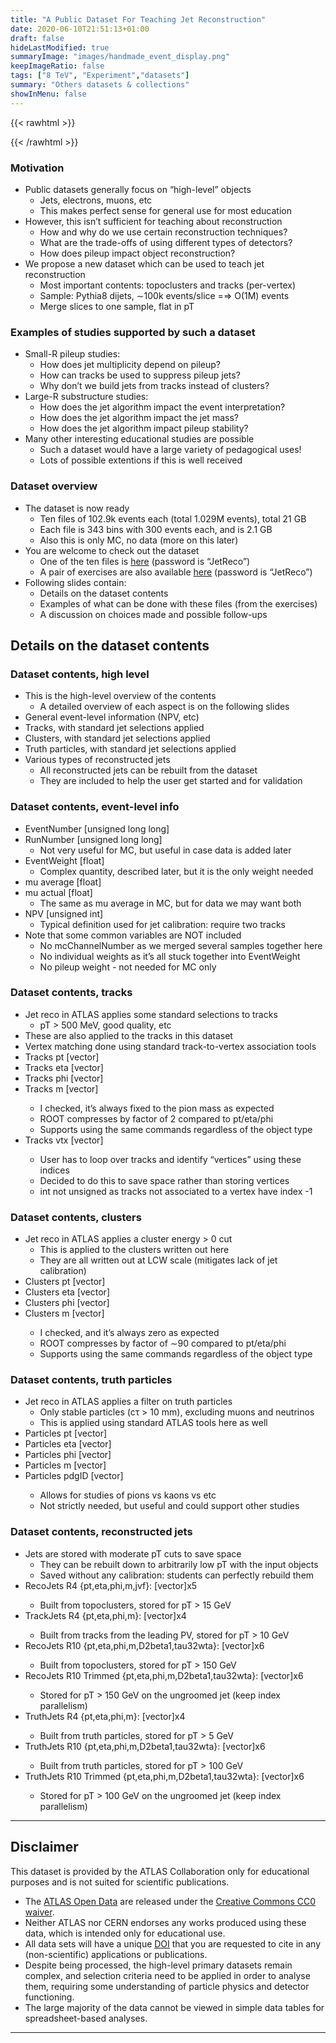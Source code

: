 ```yaml
---
title: "A Public Dataset For Teaching Jet Reconstruction"
date: 2020-06-10T21:51:13+01:00
draft: false
hideLastModified: true
summaryImage: "images/handmade_event_display.png"
keepImageRatio: false
tags: ["8 TeV", "Experiment","datasets"]
summary: "Others datasets & collections"
showInMenu: false
---
```

{{< rawhtml >}}
<script async src="https://unpkg.com/mermaid@8.2.3/dist/mermaid.min.js"></script>


{{< /rawhtml >}}

### Motivation
* Public datasets generally focus on “high-level” objects
  * Jets, electrons, muons, etc
  * This makes perfect sense for general use for most education
* However, this isn’t sufficient for teaching about reconstruction
  * How and why do we use certain reconstruction techniques?
  * What are the trade-offs of using different types of detectors?
  * How does pileup impact object reconstruction?
* We propose a new dataset which can be used to teach jet reconstruction
  * Most important contents: topoclusters and tracks (per-vertex)
  * Sample: Pythia8 dijets, ∼100k events/slice =⇒ O(1M) events
  * Merge slices to one sample, flat in pT

### Examples of studies supported by such a dataset
* Small-R pileup studies:
  * How does jet multiplicity depend on pileup?
  * How can tracks be used to suppress pileup jets?
  * Why don’t we build jets from tracks instead of clusters?
* Large-R substructure studies:
  * How does the jet algorithm impact the event interpretation?
  * How does the jet algorithm impact the jet mass?
  * How does the jet algorithm impact pileup stability?
* Many other interesting educational studies are possible
  * Such a dataset would have a large variety of pedagogical uses!
  * Lots of possible extentions if this is well received

### Dataset overview
* The dataset is now ready
  * Ten files of 102.9k events each (total 1.029M events), total 21 GB
  * Each file is 343 bins with 300 events each, and is 2.1 GB
  * Also this is only MC, no data (more on this later)
* You are welcome to check out the dataset
  * One of the ten files is [here](https://cernbox.cern.ch/index.php/s/ieHsllIjTtJIHTo) (password is “JetReco”)
  * A pair of exercises are also available [here](https://cernbox.cern.ch/index.php/s/0ws6P5MkNVzZInL) (password is “JetReco”)
* Following slides contain:
  * Details on the dataset contents
  * Examples of what can be done with these files (from the exercises)
  * A discussion on choices made and possible follow-ups

## Details on the dataset contents

### Dataset contents, high level
* This is the high-level overview of the contents
  * A detailed overview of each aspect is on the following slides
* General event-level information (NPV, etc)
* Tracks, with standard jet selections applied
* Clusters, with standard jet selections applied
* Truth particles, with standard jet selections applied
* Various types of reconstructed jets
  * All reconstructed jets can be rebuilt from the dataset
  * They are included to help the user get started and for validation
  
### Dataset contents, event-level info
* EventNumber [unsigned long long]
* RunNumber [unsigned long long]
  * Not very useful for MC, but useful in case data is added later
* EventWeight [float]
  * Complex quantity, described later, but it is the only weight needed
* mu average [float]
* mu actual [float]
  * The same as mu average in MC, but for data we may want both
* NPV [unsigned int]
  * Typical definition used for jet calibration: require two tracks
* Note that some common variables are NOT included
  * No mcChannelNumber as we merged several samples together here
  * No individual weights as it’s all stuck together into EventWeight
  * No pileup weight - not needed for MC only

### Dataset contents, tracks
* Jet reco in ATLAS applies some standard selections to tracks
  * pT > 500 MeV, good quality, etc
* These are also applied to the tracks in this dataset
* Vertex matching done using standard track-to-vertex association tools
* Tracks pt [vector<float>]
* Tracks eta [vector<float>]
* Tracks phi [vector<float>]
* Tracks m [vector<float>]
  * I checked, it’s always fixed to the pion mass as expected
  * ROOT compresses by factor of 2 compared to pt/eta/phi
  * Supports using the same commands regardless of the object type
* Tracks vtx [vector<int>]
  * User has to loop over tracks and identify “vertices” using these indices
  * Decided to do this to save space rather than storing vertices
  * int not unsigned as tracks not associated to a vertex have index -1

### Dataset contents, clusters
* Jet reco in ATLAS applies a cluster energy > 0 cut
  * This is applied to the clusters written out here
  * They are all written out at LCW scale (mitigates lack of jet calibration)
* Clusters pt [vector<float>]
* Clusters eta [vector<float>]
* Clusters phi [vector<float>]
* Clusters m [vector<float>]
  * I checked, and it’s always zero as expected
  * ROOT compresses by factor of ∼90 compared to pt/eta/phi
  * Supports using the same commands regardless of the object type
 
### Dataset contents, truth particles
* Jet reco in ATLAS applies a filter on truth particles
  * Only stable particles (cτ > 10 mm), excluding muons and neutrinos
  * This is applied using standard ATLAS tools here as well
* Particles pt [vector<float>]
* Particles eta [vector<float>]
* Particles phi [vector<float>]
* Particles m [vector<float>]
* Particles pdgID [vector<int>]
  * Allows for studies of pions vs kaons vs etc
  * Not strictly needed, but useful and could support other studies
 
### Dataset contents, reconstructed jets
* Jets are stored with moderate pT cuts to save space
  * They can be rebuilt down to arbitrarily low pT with the input objects
  * Saved without any calibration: students can perfectly rebuild them
* RecoJets R4 {pt,eta,phi,m,jvf}: [vector<float>]x5
  * Built from topoclusters, stored for pT > 15 GeV
* TrackJets R4 {pt,eta,phi,m}: [vector<float>]x4
  * Built from tracks from the leading PV, stored for pT > 10 GeV
* RecoJets R10 {pt,eta,phi,m,D2beta1,tau32wta}: [vector<float>]x6
  * Built from topoclusters, stored for pT > 150 GeV
* RecoJets R10 Trimmed {pt,eta,phi,m,D2beta1,tau32wta}: [vector<float>]x6
  * Stored for pT > 150 GeV on the ungroomed jet (keep index parallelism)
* TruthJets R4 {pt,eta,phi,m}: [vector<float>]x4
  * Built from truth particles, stored for pT > 5 GeV
* TruthJets R10 {pt,eta,phi,m,D2beta1,tau32wta}: [vector<float>]x6
  * Built from truth particles, stored for pT > 100 GeV
* TruthJets R10 Trimmed {pt,eta,phi,m,D2beta1,tau32wta}: [vector<float>]x6
  * Stored for pT > 100 GeV on the ungroomed jet (keep index parallelism)

 ---
 
## <a name="atlas-disclaimer">Disclaimer</a>
This dataset is provided by the ATLAS Collaboration only for educational purposes and is not suited for scientific publications.
* The [ATLAS Open Data](http://opendata.atlas.cern) are released under the [Creative Commons CC0 waiver](http://creativecommons.org/publicdomain/zero/1.0/).
* Neither ATLAS nor CERN endorses any works produced using these data, which is intended only for educational use.
* All data sets will have a unique [DOI](https://en.wikipedia.org/wiki/Digital_object_identifier) that you are requested to cite in any (non-scientific) applications or publications.
* Despite being processed, the high-level primary datasets remain complex, and selection criteria need to be applied in order to analyse them, requiring some understanding of particle physics and detector functioning.
* The large majority of the data cannot be viewed in simple data tables for spreadsheet-based analyses.

---
